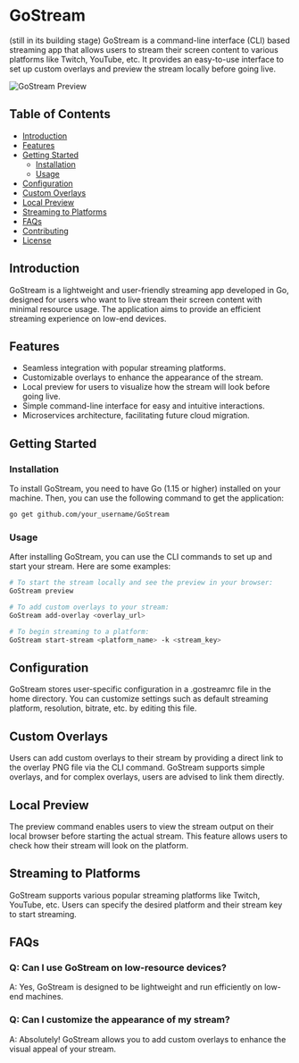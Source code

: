 # GoStream
(still in its building stage)
GoStream is a command-line interface (CLI) based streaming app that allows users to stream their screen content to various platforms like Twitch, YouTube, etc. It provides an easy-to-use interface to set up custom overlays and preview the stream locally before going live.

![GoStream Preview](insert_image_url_here)

## Table of Contents

- [Introduction](#introduction)
- [Features](#features)
- [Getting Started](#getting-started)
  - [Installation](#installation)
  - [Usage](#usage)
- [Configuration](#configuration)
- [Custom Overlays](#custom-overlays)
- [Local Preview](#local-preview)
- [Streaming to Platforms](#streaming-to-platforms)
- [FAQs](#faqs)
- [Contributing](#contributing)
- [License](#license)

## Introduction

GoStream is a lightweight and user-friendly streaming app developed in Go, designed for users who want to live stream their screen content with minimal resource usage. The application aims to provide an efficient streaming experience on low-end devices.

## Features

- Seamless integration with popular streaming platforms.
- Customizable overlays to enhance the appearance of the stream.
- Local preview for users to visualize how the stream will look before going live.
- Simple command-line interface for easy and intuitive interactions.
- Microservices architecture, facilitating future cloud migration.

## Getting Started

### Installation

To install GoStream, you need to have Go (1.15 or higher) installed on your machine. Then, you can use the following command to get the application:

```bash
go get github.com/your_username/GoStream
```
### Usage
After installing GoStream, you can use the CLI commands to set up and start your stream. Here are some examples:
```bash
# To start the stream locally and see the preview in your browser:
GoStream preview

# To add custom overlays to your stream:
GoStream add-overlay <overlay_url>

# To begin streaming to a platform:
GoStream start-stream <platform_name> -k <stream_key>
```
## Configuration
GoStream stores user-specific configuration in a .gostreamrc file in the home directory. You can customize settings such as default streaming platform, resolution, bitrate, etc. by editing this file.

## Custom Overlays
Users can add custom overlays to their stream by providing a direct link to the overlay PNG file via the CLI command. GoStream supports simple overlays, and for complex overlays, users are advised to link them directly.

## Local Preview
The preview command enables users to view the stream output on their local browser before starting the actual stream. This feature allows users to check how their stream will look on the platform.

## Streaming to Platforms
GoStream supports various popular streaming platforms like Twitch, YouTube, etc. Users can specify the desired platform and their stream key to start streaming.

## FAQs
### Q: Can I use GoStream on low-resource devices?

A: Yes, GoStream is designed to be lightweight and run efficiently on low-end machines.

### Q: Can I customize the appearance of my stream?

A: Absolutely! GoStream allows you to add custom overlays to enhance the visual appeal of your stream.
